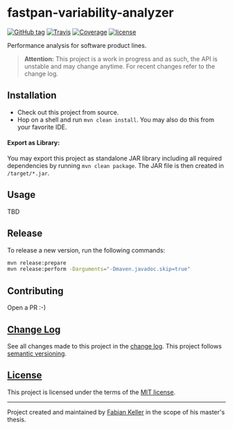 # fastpan-variability-analyzer

[![GitHub tag](https://img.shields.io/github/tag/DECLARE-Project/fastpan-variability-analyzer.svg?maxAge=30)](https://github.com/DECLARE-Project/fastpan-variability-analyzer/releases)
[![Travis](https://img.shields.io/travis/DECLARE-Project/fastpan-variability-analyzer.svg?maxAge=30)](https://travis-ci.org/DECLARE-Project/fastpan-variability-analyzer)
[![Coverage](https://img.shields.io/codecov/c/github/DECLARE-Project/fastpan-variability-analyzer.svg?maxAge=30)](https://codecov.io/gh/DECLARE-Project/fastpan-variability-analyzer)
[![license](https://img.shields.io/github/license/DECLARE-Project/fastpan-variability-analyzer.svg?maxAge=30)](LICENSE)

Performance analysis for software product lines.

> **Attention:** This project is a work in progress and as such, the API is unstable and may change anytime. For recent changes refer to the change log.


## Installation

- Check out this project from source.
- Hop on a shell and run `mvn clean install`. You may also do this from your favorite IDE.

#### Export as Library:

You may export this project as standalone JAR library including all required dependencies by running `mvn clean package`. The JAR file is then created in `/target/*.jar`.


## Usage

TBD


## Release

To release a new version, run the following commands:

```sh
mvn release:prepare
mvn release:perform -Darguments="-Dmaven.javadoc.skip=true"
```


## Contributing

Open a PR :-)


## [Change Log](CHANGELOG.md)

See all changes made to this project in the [change log](CHANGELOG.md). This project follows [semantic versioning](http://semver.org/).


## [License](LICENSE)

This project is licensed under the terms of the [MIT license](LICENSE).


---

Project created and maintained by [Fabian Keller](http://www.fabian-keller.de) in the scope of his master's thesis.